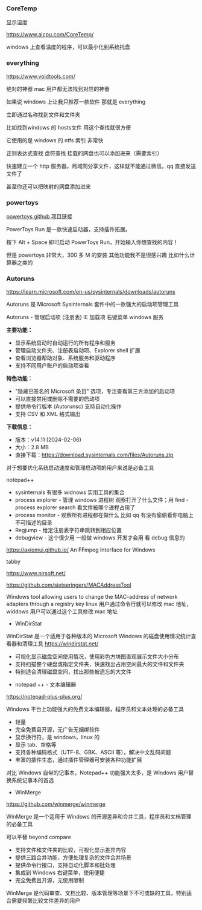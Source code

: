 ### CoreTemp

显示温度

https://www.alcpu.com/CoreTemp/

windows 上查看温度的程序，可以最小化到系统托盘

### everything

https://www.voidtools.com/

绝对的神器 mac 用户都无法找到对应的神器

如果说 windows 上让我只推荐一款软件 那就是 everything

立即通过名称找到文件和文件夹

比如找到windows 的 hosts文件 用这个查找就很方便

它使用的是 windows 的 ntfs 索引 非常快

正则表达式查找
盘符查找
挂载的网盘也可以添加进来（需要索引）

快速建立一个 http 服务器，局域网分享文件，这样就不能通过微信，qq 直接发送文件了

甚至你还可以把映射的网盘添加进来

### powertoys

[powertoys github 项目链接](https://github.com/microsoft/PowerToys)

PowerToys Run 是一款快速启动器，支持插件拓展。

按下 Alt + Space 即可启动 PowerToys Run，开始输入你想查找的内容！

但是 powertoys 非常大，300 多 M 的安装 其他功能我不是很感兴趣 比如什么计算器之类的

### Autoruns

https://learn.microsoft.com/en-us/sysinternals/downloads/autoruns

Autoruns 是 Microsoft Sysinternals 套件中的一款强大的启动项管理工具

Autoruns - 管理启动项 (注册表) IE 加载项 右键菜单 windows 服务

**主要功能：**
- 显示系统启动时自动运行的所有程序和服务
- 管理启动文件夹、注册表启动项、Explorer shell 扩展
- 查看浏览器帮助对象、系统服务和驱动程序
- 支持不同用户账户的启动项查看

**特色功能：**
- "隐藏已签名的 Microsoft 条目" 选项，专注查看第三方添加的启动项
- 可以直接禁用或删除不需要的启动项
- 提供命令行版本 (Autorunsc) 支持自动化操作
- 支持 CSV 和 XML 格式输出

**下载信息：**
- 版本：v14.11 (2024-02-06)
- 大小：2.8 MB
- 直接下载：https://download.sysinternals.com/files/Autoruns.zip

对于想要优化系统启动速度和管理启动项的用户来说是必备工具

notepad++

- sysinternals 有很多 widnows 实用工具的集合
- process explorer - 管理 windows 进程树 观察打开了什么文件；用 find - process explorer search 看文件被哪个进程占用了
- process monitor - 观察所有进程都在做什么 比如 qq 有没有偷偷看你电脑上不可描述的目录
- Regjump - 给定注册表字符串跳转到相应位置
- debugview - 这个很少用 一般做 windows 开发才会用 看 debug 信息的

https://axiomui.github.io/ An FFmpeg Interface for Windows

tabby

https://www.nirsoft.net/

https://github.com/sietseringers/MACAddressTool

Windows tool allowing users to change the MAC-address of network adapters through a registry key
linux 用户通过命令行就可以修改 mac 地址，widdows 用户可以通过这个工具修改 mac 地址

+ WinDirStat

WinDirStat 是一个适用于各种版本的 Microsoft Windows 的磁盘使用情况统计查看器和清理工具 https://windirstat.net/

- 可视化显示磁盘空间使用情况，使用彩色方块图直观展示文件大小分布
- 支持扫描整个硬盘或指定文件夹，快速找出占用空间最大的文件和文件夹
- 特别适合清理磁盘空间，找出那些被遗忘的大文件

+ notepad ++ - 文本编辑器 

https://notepad-plus-plus.org/

Windows 平台上功能强大的免费文本编辑器，程序员和文本处理的必备工具

- 轻量
- 完全免费且开源，无广告无捆绑软件
- 显示换行符，是 windows，linux 的
- 显示 tab、空格等
- 支持各种编码格式（UTF-8、GBK、ASCII 等），解决中文乱码问题
- 丰富的插件生态，通过插件管理器可安装各种功能扩展

对比 Windows 自带的记事本，Notepad++ 功能强大太多，是 Windows 用户替换系统记事本的首选

+ WinMerge

https://github.com/winmerge/winmerge

WinMerge 是一个适用于 Windows 的开源差异和合并工具，程序员和文档管理的必备工具

可以平替 beyond compare

- 支持文件和文件夹的比较，可视化显示差异内容
- 提供三路合并功能，方便处理复杂的文件合并场景
- 提供命令行接口，支持自动化脚本和批处理
- 集成到 Windows 右键菜单，使用便捷
- 完全免费且开源，无使用限制

WinMerge 是代码审查、文档比较、版本管理等场景下不可或缺的工具，特别适合需要频繁比较文件差异的用户